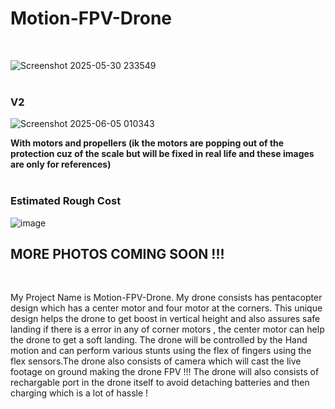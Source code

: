 # Motion-FPV-Drone
<br>

![Screenshot 2025-05-30 233549](https://github.com/user-attachments/assets/4db10822-6881-49aa-90ac-806b7b41e446)
<br><br>
<h3>V2</h3>

![Screenshot 2025-06-05 010343](https://github.com/user-attachments/assets/ea63b9bb-3ace-44b9-adae-82a3d7b5e814)

<b>With motors and propellers (ik the motors are popping out of the protection cuz of the scale but will be fixed in real life and these images are only for references)</b>
<br><br>
<h3>Estimated Rough Cost</h3>

![image](https://github.com/user-attachments/assets/af307320-13bc-4a6c-b776-1419eade5831)



<h2>MORE PHOTOS COMING SOON !!!</h2>
<br>

My Project Name is Motion-FPV-Drone. My drone consists has pentacopter design which has a center motor and four motor at the corners. This unique design helps the drone to get boost in vertical height and also assures safe landing if there is a error in any of corner motors , the center motor can help the drone to get a soft landing. The drone will be controlled by the Hand motion and can perform various stunts using the flex of fingers using the flex sensors.The drone also consists of camera which will cast the live footage on ground making the drone FPV !!! The drone will also consists of rechargable port in the drone itself to avoid detaching batteries and then charging which is a lot of hassle !
